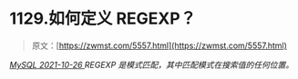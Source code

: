 <!--yml
category: 未分类
date: 0001-01-01 00:00:00
--->

# 1129.如何定义 REGEXP？

> 原文：[https://zwmst.com/5557.html](https://zwmst.com/5557.html)

   [ *MySQL* ](https://zwmst.com/mysql)*[ <time datetime="2021-10-27T00:33:02+08:00"> 2021-10-26 </time> ](https://zwmst.com/5557.html)  REGEXP 是模式匹配，其中匹配模式在搜索值的任何位置。*